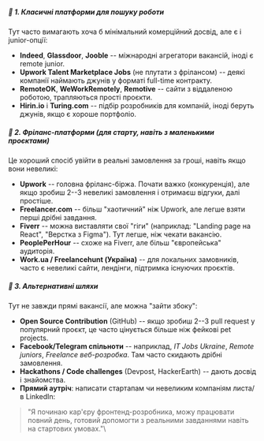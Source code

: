 ##### 🔹 1. Класичні платформи для пошуку роботи
Тут часто вимагають хоча б мінімальний комерційний досвід, але є і
junior-опції:
- **Indeed**, **Glassdoor**, **Jooble** -- міжнародні агрегатори
  вакансій, іноді є remote junior.
- **Upwork Talent Marketplace Jobs** (не плутати з фрілансом) -- деякі
  компанії наймають джунів у форматі full-time контракту.
- **RemoteOK**, **WeWorkRemotely**, **Remotive** -- сайти з віддаленою
  роботою, трапляються прості проєкти.
- **Hirin.io** і **Turing.com** -- підбір розробників для компаній,
  іноді беруть джунів, якщо є хороше портфоліо.
##### 🔹 2. Фріланс-платформи (для старту, навіть з маленькими проєктами)
Це хороший спосіб увійти в реальні замовлення за гроші, навіть якщо вони
невеликі:
- **Upwork** -- головна фріланс-біржа. Почати важко (конкуренція), але
  якщо зробиш 2--3 невеликі замовлення і отримаєш відгуки, далі
  простіше.
- **Freelancer.com** -- більш "хаотичний" ніж Upwork, але легше взяти
  перші дрібні завдання.
- **Fiverr** -- можна виставляти свої "гіги" (наприклад: "Landing page
  на React", "Верстка з Figma"). Тут легше, ніж чекати вакансію.
- **PeoplePerHour** -- схоже на Fiverr, але більш "європейська"
  аудиторія.
- **Work.ua / Freelancehunt (Україна)** -- для локальних замовників,
  часто є невеликі сайти, лендінги, підтримка існуючих проєктів.
##### 🔹 3. Альтернативні шляхи
Тут не завжди прямі вакансії, але можна "зайти збоку":
- **Open Source Contribution** (GitHub) -- якщо зробиш 2--3 pull
  request у популярний проєкт, це часто цінується більше ніж фейкові
  pet projects.
- **Facebook/Telegram спільноти** -- наприклад, _IT Jobs Ukraine_,
  _Remote juniors_, _Freelance веб-розробка_. Там часто скидають
  дрібні замовлення.
- **Hackathons / Code challenges** (Devpost, HackerEarth) -- дають
  досвід і знайомства.
- **Прямий аутріч**: написати стартапам чи невеликим компаніям листа/в
  LinkedIn:
> "Я починаю кар'єру фронтенд-розробника, можу працювати повний день, готовий допомогти з реальними завданнями навіть на стартових умовах."\